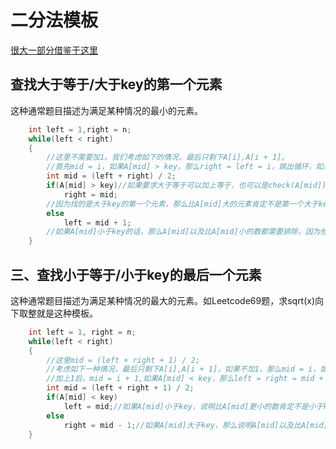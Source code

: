 # 二分法模板

[很大一部分借鉴于这里](https://www.acwing.com/blog/content/307/)

## 查找大于等于/大于key的第一个元素

这种通常题目描述为满足某种情况的最小的元素。

```C++
    int left = 1,right = n;
    while(left < right)
    {
        //这里不需要加1。我们考虑如下的情况，最后只剩下A[i],A[i + 1]。
        //首先mid = i，如果A[mid] > key，那么right = left = i，跳出循环，如果A[mid] < key，left = right = i + 1跳出循环，所有不会死循环。
        int mid = (left + right) / 2;
        if(A[mid] > key)//如果要求大于等于可以加上等于，也可以是check(A[mid])
            right = mid;
        //因为找的是大于key的第一个元素，那么比A[mid]大的元素肯定不是第一个大于key的元素，因为A[mid]已经大于key了，所以把mid+1到后面的排除
        else
            left = mid + 1;
        //如果A[mid]小于key的话，那么A[mid]以及比A[mid]小的数都需要排除，因为他们都小于key。不可能是第一个大于等于key的元素，
    }

```

## 三、查找小于等于/小于key的最后一个元素

这种通常题目描述为满足某种情况的最大的元素。如Leetcode69题，求sqrt(x)向下取整就是这种模板。

```C++
    int left = 1, right = n;
    while(left < right)
    {
        //这里mid = (left + right + 1) / 2;
        //考虑如下一种情况，最后只剩下A[i],A[i + 1]，如果不加1，那么mid = i，如果A[mid] < key，执行更新操作后，left = mid，right = mid + 1，就会是死循环。
        //加上1后，mid = i + 1,如果A[mid] < key，那么left = right = mid + 1,跳出循环。如果A[mid] > key，left = mid = i，跳出循环。
        int mid = (left + right + 1) / 2;
        if(A[mid] < key)
            left = mid;//如果A[mid]小于key，说明比A[mid]更小的数肯定不是小于key的最大的元素了，所以要排除mid之前的所有元素
        else
            right = mid - 1;//如果A[mid]大于key，那么说明A[mid]以及比A[mid]还要大的数都不可能小于key，所以排除A[mid]及其之后的元素。
    }

```

